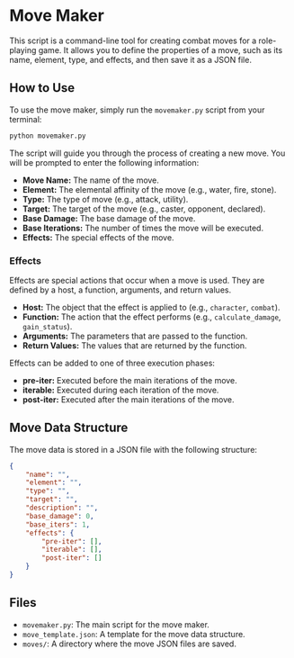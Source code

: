 # Move Maker

This script is a command-line tool for creating combat moves for a role-playing game. It allows you to define the properties of a move, such as its name, element, type, and effects, and then save it as a JSON file.

## How to Use

To use the move maker, simply run the `movemaker.py` script from your terminal:

```bash
python movemaker.py
```

The script will guide you through the process of creating a new move. You will be prompted to enter the following information:

*   **Move Name:** The name of the move.
*   **Element:** The elemental affinity of the move (e.g., water, fire, stone).
*   **Type:** The type of move (e.g., attack, utility).
*   **Target:** The target of the move (e.g., caster, opponent, declared).
*   **Base Damage:** The base damage of the move.
*   **Base Iterations:** The number of times the move will be executed.
*   **Effects:** The special effects of the move.

### Effects

Effects are special actions that occur when a move is used. They are defined by a host, a function, arguments, and return values.

*   **Host:** The object that the effect is applied to (e.g., `character`, `combat`).
*   **Function:** The action that the effect performs (e.g., `calculate_damage`, `gain_status`).
*   **Arguments:** The parameters that are passed to the function.
*   **Return Values:** The values that are returned by the function.

Effects can be added to one of three execution phases:

*   **pre-iter:** Executed before the main iterations of the move.
*   **iterable:** Executed during each iteration of the move.
*   **post-iter:** Executed after the main iterations of the move.

## Move Data Structure

The move data is stored in a JSON file with the following structure:

```json
{
    "name": "",
    "element": "",
    "type": "",
    "target": "",
    "description": "",
    "base_damage": 0,
    "base_iters": 1,
    "effects": {
        "pre-iter": [],
        "iterable": [],
        "post-iter": []
    }
}
```

## Files

*   `movemaker.py`: The main script for the move maker.
*   `move_template.json`: A template for the move data structure.
*   `moves/`: A directory where the move JSON files are saved.
